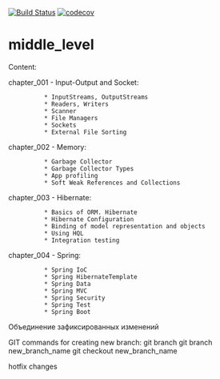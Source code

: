 [![Build Status](https://travis-ci.org/Suykum/middle_level.svg?branch=master)](https://travis-ci.org/Suykum/middle_level)
[![codecov](https://codecov.io/gh/Suykum/middle_level/branch/master/graph/badge.svg)](https://codecov.io/gh/Suykum/middle_level)

# middle_level

Content:

chapter_001 - Input-Output and Socket:

              * InputStreams, OutputStreams
              * Readers, Writers
              * Scanner
              * File Managers
              * Sockets
              * External File Sorting
              
chapter_002 - Memory:

              * Garbage Collector
              * Garbage Collector Types
              * App profiling
              * Soft Weak References and Collections
              
chapter_003 - Hibernate:

              * Basics of ORM. Hibernate
              * Hibernate Configuration
              * Binding of model representation and objects
              * Using HQL
              * Integration testing
              
chapter_004 - Spring:

              * Spring IoC
              * Spring HibernateTemplate
              * Spring Data
              * Spring MVC
              * Spring Security
              * Spring Test
              * Spring Boot


 
Объединение зафиксированных изменений
 
 GIT commands for creating new branch:
 git branch
 git branch new_branch_name
 git checkout new_branch_name

hotfix changes


 
